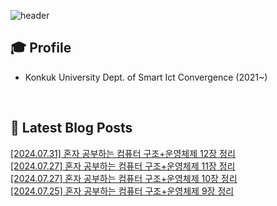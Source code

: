 
![header](https://capsule-render.vercel.app/api?type=waving&color=auto&height=220&section=header&text=Minu%20Kim&fontSize=60&animation=fadeIn&fontAlignY=38&descAlignY=51&descAlign=62)

## 🎓 Profile
- Konkuk University Dept. of Smart Ict Convergence (2021~)

<br>

## 📕 Latest Blog Posts     

<a href ="https://kminu.tistory.com/202"> [2024.07.31] 혼자 공부하는 컴퓨터 구조+운영체제 12장 정리 </a> <br><a href ="https://kminu.tistory.com/201"> [2024.07.27] 혼자 공부하는 컴퓨터 구조+운영체제 11장 정리 </a> <br><a href ="https://kminu.tistory.com/200"> [2024.07.27] 혼자 공부하는 컴퓨터 구조+운영체제 10장 정리 </a> <br><a href ="https://kminu.tistory.com/199"> [2024.07.25] 혼자 공부하는 컴퓨터 구조+운영체제 9장 정리 </a> <br>